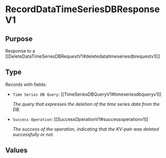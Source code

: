 # RecordDataTimeSeriesDBResponseV1

## Purpose

<!-- ANCHOR: purpose -->
Response to a [[DeleteDataTimeSeriesDBRequestV1#deletedatatimeseriesdbrequestv1]]]
<!-- ANCHOR_END: purpose -->

## Type

<!-- ANCHOR: type -->
<div class="type">

*Records* with fields:
- `Time Series DB Query`: [[TimeSeriesDBQueryV1#timeseriesdbqueryv1]]

  *The query that expresses the deletion of the time series data from the DB.*

- `Success Operation`: [[SuccessOperationV1#successoperationv1]]

  *The success of the operation, indicating that the KV-pair was deleted successfully or not.*


</div>
<!-- ANCHOR_END: type -->

## Values

